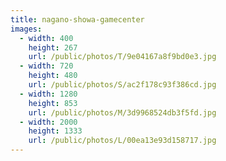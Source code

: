 ```yaml
---
title: nagano-showa-gamecenter
images:
  - width: 400
    height: 267
    url: /public/photos/T/9e04167a8f9bd0e3.jpg
  - width: 720
    height: 480
    url: /public/photos/S/ac2f178c93f386cd.jpg
  - width: 1280
    height: 853
    url: /public/photos/M/3d9968524db3f5fd.jpg
  - width: 2000
    height: 1333
    url: /public/photos/L/00ea13e93d158717.jpg
---
```

